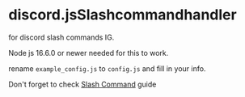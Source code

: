# discord.jsSlashcommandhandler
for discord slash commands IG.

Node js 16.6.0 or newer needed for this to work.

rename `example_config.js` to `config.js` and fill in your info.


Don't forget to check [Slash Command](https://discordjs.guide/interactions/slash-commands.html#registering-slash-commands) guide
